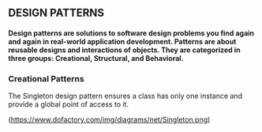 ## DESIGN PATTERNS

#### Design patterns are solutions to software design problems you find again and again in real-world application development. Patterns are about reusable designs and interactions of objects. They are categorized in three groups: Creational, Structural, and Behavioral.

### Creational Patterns

The Singleton design pattern ensures a class has only one instance and provide a global point of access to it.

(https://www.dofactory.com/img/diagrams/net/Singleton.png)
